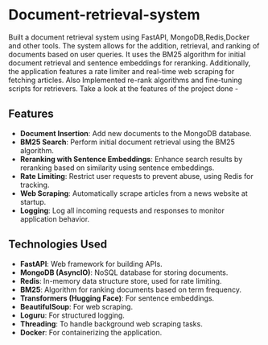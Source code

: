 # Document-retrieval-system

Built a document retrieval system using FastAPI, MongoDB,Redis,Docker and other tools. The system allows for the addition, retrieval, and ranking of documents based on user queries. It uses the BM25 algorithm for initial document retrieval and sentence embeddings for reranking. Additionally, the application features a rate limiter and real-time web scraping for fetching articles. Also Implemented re-rank algorithms and fine-tuning scripts for retrievers. Take a look at the features of the project done - 

## Features
- **Document Insertion**: Add new documents to the MongoDB database.
- **BM25 Search**: Perform initial document retrieval using the BM25 algorithm.
- **Reranking with Sentence Embeddings**: Enhance search results by reranking based on similarity using sentence embeddings.
- **Rate Limiting**: Restrict user requests to prevent abuse, using Redis for tracking.
- **Web Scraping**: Automatically scrape articles from a news website at startup.
- **Logging**: Log all incoming requests and responses to monitor application behavior.

  
## Technologies Used
- **FastAPI**: Web framework for building APIs.
- **MongoDB (AsyncIO)**: NoSQL database for storing documents.
- **Redis**: In-memory data structure store, used for rate limiting.
- **BM25**: Algorithm for ranking documents based on term frequency.
- **Transformers (Hugging Face)**: For sentence embeddings.
- **BeautifulSoup**: For web scraping.
- **Loguru**: For structured logging.
- **Threading**: To handle background web scraping tasks.
- **Docker**: For containerizing the application.
